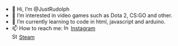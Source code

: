 - 👋 Hi, I’m @JustRudolph
- 👀 I’m interested in video games such as Dota 2, CS:GO and other.
- 🌱 I’m currently learning to code in html, javascript and arduino.
- 📫 How to reach me:
<img alt="Instagram" src="https://pnggrid.com/wp-content/uploads/2021/06/Red-Instagram-Logo.png" width="15px" height="15px"/> [Instagram](https://www.instagram.com/danu_.gr/)<br>
<img alt="Steam" src="https://cdn.freebiesupply.com/images/large/2x/steam-logo-transparent.png" width="15px" height="15px"/> [Steam](https://steamcommunity.com/id/ruuddy/)<br>
<!---
JustRudolph/JustRudolph is a ✨ special ✨ repository because its `README.md` (this file) appears on your GitHub profile.
You can click the Preview link to take a look at your changes.
--->
